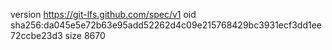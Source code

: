 version https://git-lfs.github.com/spec/v1
oid sha256:da045e5e72b63e95add52262d4c09e215768429bc3931ecf3dd1ee72ccbe23d3
size 8670

